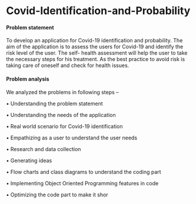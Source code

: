 # Covid-Identification-and-Probability


#### Problem statement
To develop an application for Covid-19 identification and probability. The 
aim of the application is to assess the users for Covid-19 and identify the 
risk level of the user. The self- health assessment will help the user to take 
the necessary steps for his treatment. As the best practice to avoid risk is 
taking care of oneself and check for health issues.


#### Problem analysis
We analyzed the problems in following steps –

• Understanding the problem statement

• Understanding the needs of the application

• Real world scenario for Covid-19 identification

• Empathizing as a user to understand the user needs

• Research and data collection

• Generating ideas

• Flow charts and class diagrams to understand the coding part

• Implementing Object Oriented Programming features in code

• Optimizing the code part to make it shor
